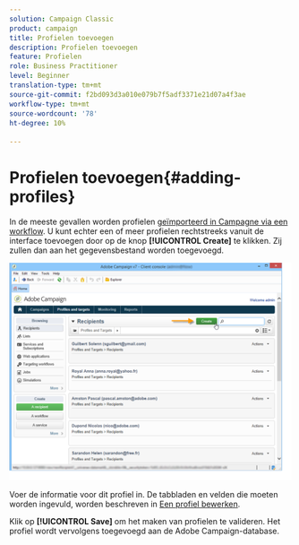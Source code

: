 ```yaml
---
solution: Campaign Classic
product: campaign
title: Profielen toevoegen
description: Profielen toevoegen
feature: Profielen
role: Business Practitioner
level: Beginner
translation-type: tm+mt
source-git-commit: f2bd093d3a010e079b7f5adf3371e21d07a4f3ae
workflow-type: tm+mt
source-wordcount: '78'
ht-degree: 10%

---
```



# Profielen toevoegen{#adding-profiles}

In de meeste gevallen worden profielen [geïmporteerd in Campagne via een workflow](../../platform/using/import-export-workflows.md). U kunt echter een of meer profielen rechtstreeks vanuit de interface toevoegen door op de knop **[!UICONTROL Create]** te klikken. Zij zullen dan aan het gegevensbestand worden toegevoegd.

![](assets/s_ncs_user_profile_add.png)

Voer de informatie voor dit profiel in. De tabbladen en velden die moeten worden ingevuld, worden beschreven in [Een profiel bewerken](../../platform/using/editing-a-profile.md).

Klik op **[!UICONTROL Save]** om het maken van profielen te valideren. Het profiel wordt vervolgens toegevoegd aan de Adobe Campaign-database.
